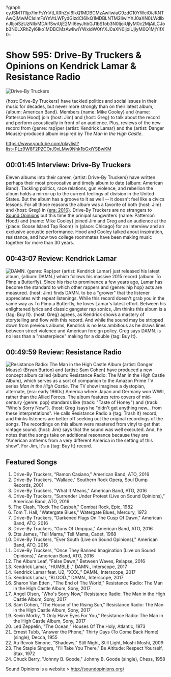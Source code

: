 ?graph eyJSMTI1Ijp7ImFsYnVtLXRhZyI6IkQ1MDBCMzAwIiwiaG9zdC10YWciOiJKNTAwQjMwMCIsImFsYnVtLWFydGlzdCI6IkQ1MDBLNTM2IiwiYXJ0aXN0LWdlbnJlIjoiSzUzNlIxMDAifSwiUjE2MiI6eyJhbGJ1bS1ob3N0IjoiUjIyM0c2MjAiLCJob3N0LXRhZyI6Iko1MDBCMzAwIiwiYWxidW0tYXJ0aXN0IjoiUjIyM0Q1MjYifX0=

# Show 595: Drive-By Truckers & Opinions on Kendrick Lamar & Resistance Radio

![Drive-By Truckers](https://sound-images.s3.amazonaws.com/images/2017/drivebytruckers_web.jpg)

{host: Drive-By Truckers} have tackled politics and social issues in their music for decades, but never more strongly than on their latest album, {album: American Band}. Members {name: Mike Cooley} and {name: Patterson Hood} join {host: Jim} and {host: Greg} to talk about the record and perform acoustically in front of an audience. Plus, reviews of the new record from {genre: rap}per {artist: Kendrick Lamar} and the {artist: Danger Mouse}-produced album inspired by *The Man in the High Castle*.

https://www.youtube.com/playlist?list=PLz9W8F2PZCOrJ9xLMw9Nhk1bGxiYSBwKM

## 00:01:45 Interview: Drive-By Truckers
   Eleven albums into their career, {artist: Drive-By Truckers} have written perhaps their most provocative and timely album to date {album: American Band}. Tackling politics, race relations, gun violence, and rebellion the album holds a mirror up to the current feelings of division in the United States. But the album has a groove to it as well -- it doesn't feel like a civics lessons. For all those reasons the album was a favorite of both {host: Jim} and {host: Greg} in [{era: 2016}](http://soundopinions.org/show/576). Drive-By Truckers are no strangers to [Sound Opinions](http://soundopinions.org/show/282/#drivebytruckers) but this time the prinipal songwriters {name: Patterson Hood} and {name: Mike Cooley} joined Jim and Greg and an audience at the {place: Goose Island Tap Room} in {place: Chicago} for an interview and an exclusive acoustic performance. Hood and Cooley talked about inspiration, resistance, and how two college roommates have been making music together for more than 30 years. 

## 00:43:07 Review: Kendrick Lamar
![DAMN.](http://is3.mzstatic.com/image/thumb/Music82/v4/85/d4/c7/85d4c795-5a00-a3dd-fef5-36dd996dd6ec/source/600x600bb.jpg "368183298/1223585496")
{genre: Rap}per {artist: Kendrick Lamar} just released his latest album, {album: DAMN.} which follows his massive 2015 record {album: To Pimp a Butterfly}. Since his rise to prominence a few years ago, Lamar has become the standard to which other rappers and {genre: hip hop} acts are measured. {host: Jim} finds DAMN. to be a "grower" that the listener appreciates with repeat listenings. While this record doesn't grab you in the same way as To Pimp a Butterfly, he loves Lamar's latest effort. Between his enlightened lyrics and classic gangster rap sonics, Jim thinks this album is a {tag: Buy It}. {host: Greg} agrees, as Kendrick shows a mastery of storytelling and flow with this record. And while the sound may be stripped down from previous albums, Kendrick is no less ambitious as he draws lines between street violence and American foreign policy. Greg says DAMN. is no less than a "masterpiece" making for a double {tag: Buy It}.

## 00:49:59 Review: Resistance Radio
![Resistance Radio: The Man in the High Castle Album](http://is2.mzstatic.com/image/thumb/Music111/v4/b9/89/6a/b9896aca-98b6-f703-e50e-3396e161b8ff/source/600x600bb.jpg "80204262/1210205634")
{artist: Danger Mouse} (Bryan Burton) and {artist: Sam Cohen} have produced a new concept album called {album: Resistance Radio: The Man in the High Castle Album}, which serves as a sort of companion to the Amazon Prime TV series *Man in the High Castle*. The TV show imagines a dystopian, alternate, {era: early 1960s} America where Japan and Germany won WWII, rather than the Allied Forces.
The album features retro covers of mid-century {genre: pop} standards like {track: "Taste of Honey"} and {track: "Who's Sorry Now"}. {host: Greg }says he "didn't get anything new… from these interpretations". He calls Resistance Radio a {tag: Trash It} record, and thinks listeners are better off seeking out the original recordings of the songs. 
The recordings on this album were mastered from vinyl to get that vintage sound. {host: Jim} says that the sound was well executed. And, he notes that the songs take on additional resonance because they are "American anthems from a very different America in the setting of this show". For Jim, it's a {tag: Buy It} record.

## Featured Songs
1. Drive-By Truckers, "Ramon Casiano," American Band, ATO, 2016
1. Drive-By Truckers, "Wallace," Southern Rock Opera, Soul Dump Records, 2001
1. Drive-By Truckers, "What It Means," American Band, ATO, 2016
1. Drive-By Truckers, "Surrender Under Protest (Live on Sound Opinions)," American Band, ATO, 2016
1. The Clash, "Rock The Casbah," Combat Rock, Epic, 1982
1. Tom T. Hall, "Watergate Blues," Watergate Blues, Mercury, 1973
1. Drive-By Truckers, "Darkened Flags On The Cusp Of Dawn," American Band, ATO, 2016
1. Drive-By Truckers, "Guns Of Umpqua," American Band, ATO, 2016
1. Etta James, "Tell Mama," Tell Mama, Cadet, 1968
1. Drive-By Truckers, "Ever South (Live on Sound Opinions)," American Band, ATO, 2016
1. Drive-By Truckers, "Once They Banned Imagination (Live on Sound Opinions)," American Band, ATO, 2016
1. The Album Leaf, "False Dawn," Between Waves, Relapse, 2016
1. Kendrick Lamar, "HUMBLE.," DAMN., Interscope, 2017
1. Kendrick Lamar feat. U2, "XXX.," DAMN., Interscope, 2017
1. Kendrick Lamar, "BLOOD.," DAMN., Interscope, 2017
1. Sharon Van Etten , "The End of The World," Resistance Radio: The Man in the High Castle Album, Sony, 2017
1. Angel Olsen, "Who's Sorry Now," Resistance Radio: The Man in the High Castle Album, Sony, 2017
1. Sam Cohen, "The House of the Rising Sun," Resistance Radio: The Man in the High Castle Album, Sony, 2017
1. Kevin Morby, "I Only Have Eyes For You," Resistance Radio: The Man in the High Castle Album, Sony, 2017
1. Led Zeppelin, "The Ocean," Houses Of The Holy, Atlantic, 1973
1. Ernest Tubb, "Answer the Phone," Thirty Days (To Come Back Home) (single), Decca, 1955
1. Au Revoir Simone, "Shadows," Still Night, Still Light, Moshi Moshi, 2009
1. The Staple Singers, "I'll Take You There," Be Altitude: Respect Yourself, Stax, 1972
1. Chuck Berry, "Johnny B. Goode," Johnny B. Goode (single), Chess, 1958



Sound Opinions is a website > http://soundopinions.org/